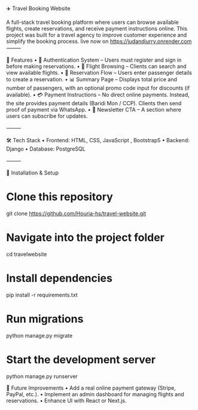 
✈️ Travel Booking Website

A full-stack travel booking platform where users can browse available flights, create reservations, and receive payment instructions online.
This project was built for a travel agency to improve customer experience and simplify the booking process.
live now on https://judandjurry.onrender.com
⸻

🚀 Features
	•	🔐 Authentication System – Users must register and sign in before making reservations.
	•	🛫 Flight Browsing – Clients can search and view available flights.
	•	📝 Reservation Flow – Users enter passenger details to create a reservation.
	•	📊 Summary Page – Displays total price and number of passengers, with an optional promo code input for discounts (if available).
	•	💳 Payment Instructions – No direct online payments. Instead, the site provides payment details (Baridi Mon / CCP). Clients then send proof of payment via WhatsApp.
	•	📩 Newsletter CTA – A section where users can subscribe for updates.

⸻

🛠️ Tech Stack
	•	Frontend: HTML, CSS, JavaScript , Bootstrap5
	•	Backend: Django
	•	Database: PostgreSQL

⸻

📂 Installation & Setup
# Clone this repository
git clone https://github.com/Houria-hs/travel-website.git

# Navigate into the project folder
cd travelwebsite

# Install dependencies
pip install -r requirements.txt

# Run migrations
python manage.py migrate

# Start the development server
python manage.py runserver


🔮 Future Improvements
	•	Add a real online payment gateway (Stripe, PayPal, etc.).
	•	Implement an admin dashboard for managing flights and reservations.
	•	Enhance UI with React or Next.js.
